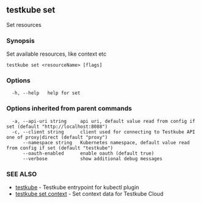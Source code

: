 ## testkube set

Set resources

### Synopsis

Set available resources, like context etc

```
testkube set <resourceName> [flags]
```

### Options

```
  -h, --help   help for set
```

### Options inherited from parent commands

```
  -a, --api-uri string     api uri, default value read from config if set (default "http://localhost:8088")
  -c, --client string      client used for connecting to Testkube API one of proxy|direct (default "proxy")
      --namespace string   Kubernetes namespace, default value read from config if set (default "testkube")
      --oauth-enabled      enable oauth (default true)
      --verbose            show additional debug messages
```

### SEE ALSO

* [testkube](testkube.md)	 - Testkube entrypoint for kubectl plugin
* [testkube set context](testkube_set_context.md)	 - Set context data for Testkube Cloud

